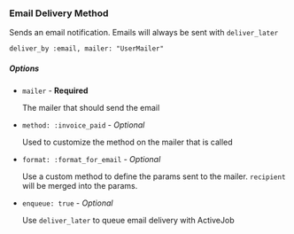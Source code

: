 ### Email Delivery Method

Sends an email notification. Emails will always be sent with `deliver_later`

`deliver_by :email, mailer: "UserMailer"`

##### Options

- `mailer` - **Required**

  The mailer that should send the email

- `method: :invoice_paid` - _Optional_

  Used to customize the method on the mailer that is called

- `format: :format_for_email` - _Optional_

  Use a custom method to define the params sent to the mailer. `recipient` will be merged into the params.

- `enqueue: true` - _Optional_

  Use `deliver_later` to queue email delivery with ActiveJob
